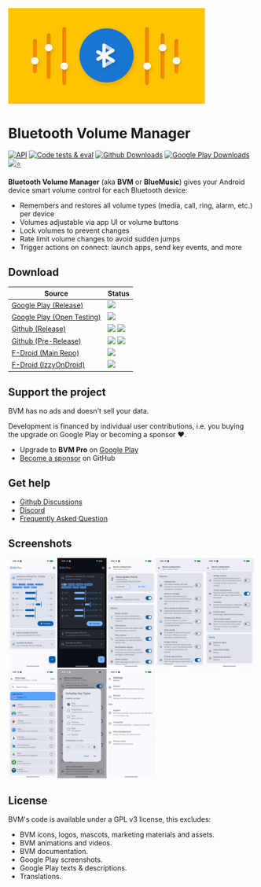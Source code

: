 <img src="https://github.com/d4rken-org/bluemusic/raw/main/fastlane/metadata/android/en-US/images/featureGraphic.png" width="400" alt="banner">

# Bluetooth Volume Manager

[![API](https://img.shields.io/badge/API-21%2B-brightgreen.svg?style=flat)](https://android-arsenal.com/api?level=19)
[![Code tests & eval](https://img.shields.io/github/actions/workflow/status/d4rken-org/bluemusic/code-checks.yml?logo=githubactions&label=Code%20tests
)](https://github.com/d4rken-org/bluemusic/actions)
[![Github Downloads](https://img.shields.io/github/downloads/d4rken-org/bluemusic/total.svg?label=GitHub%20Downloads&logo=github)](https://github.com/d4rken-org/bluemusic/main/README.md#download)
[![Google Play Downloads](https://img.shields.io/endpoint?color=green&logo=google-play&logoColor=green&url=https%3A%2F%2Fplay.cuzi.workers.dev%2Fplay%3Fi%3Deu.darken.bluemusic%26l%3DGoogle%2520Play%26m%3D%24totalinstalls)](https://github.com/d4rken-org/bluemusic/main/README.md#download)
[![⭐](https://img.shields.io/endpoint?url=https%3A%2F%2Fplay.cuzi.workers.dev%2Fplay%3Fi%3Deu.darken.bluemusic%26gl%3DUS%26hl%3Den%26l%3D%25E2%25AD%2590%26m%3D%24rating)](https://github.com/d4rken-org/bluemusic/main/README.md#download)

**Bluetooth Volume Manager** (aka **BVM** or **BlueMusic**) gives your Android device smart volume control for each Bluetooth device:

- Remembers and restores all volume types (media, call, ring, alarm, etc.) per device  
- Volumes adjustable via app UI or volume buttons  
- Lock volumes to prevent changes  
- Rate limit volume changes to avoid sudden jumps  
- Trigger actions on connect: launch apps, send key events, and more


## Download

| Source                                                                                     | Status                                                                                                                                                                                                                                           |
|--------------------------------------------------------------------------------------------|--------------------------------------------------------------------------------------------------------------------------------------------------------------------------------------------------------------------------------------------------|
| [Google Play (Release)](https://play.google.com/store/apps/details?id=eu.darken.bluemusic) | ![](https://img.shields.io/endpoint?color=green&logo=google-play&logoColor=green&url=https%3A%2F%2Fplay.cuzi.workers.dev%2Fplay%3Fi%3Deu.darken.bluemusic%26gl%3DUS%26hl%3Den%26l%3DGoogle%2520Play%2520(Release)%26m%3D%24version)              |
| [Google Play (Open Testing)](https://play.google.com/apps/testing/eu.darken.bluemusic)     | ![](https://img.shields.io/badge/Open%20Test%20Track%20-%20Google%20Play?logo=googleplay&logoColor=googleplay&label=Google%20Play)                                                                                                               |
| [Github (Release)](https://github.com/d4rken-org/bluemusic/releases)                       | ![](https://img.shields.io/github/v/release/d4rken-org/bluemusic?display_name=release&logo=github&label=GitHub%20(Release)) ![](https://img.shields.io/github/downloads/d4rken-org/bluemusic/latest/total?label=%20)                             |
| [Github (Pre-Release)](https://github.com/d4rken-org/bluemusic/releases)                   | ![](https://img.shields.io/github/v/release/d4rken-org/bluemusic?include_prereleases&display_name=release&logo=github&label=GitHub%20(Pre-Release)) ![](https://img.shields.io/github/downloads-pre/d4rken-org/bluemusic/latest/total?label=%20) |
| [F-Droid (Main Repo)](https://f-droid.org/en/packages/eu.darken.bluemusic/)                | ![](https://img.shields.io/f-droid/v/eu.darken.bluemusic?logo=f-droid&label=f-droid%20(latest))                                                                                                                                                  |
| [F-Droid (IzzyOnDroid)](https://apt.izzysoft.de/packages/eu.darken.bluemusic/)             | ![](https://img.shields.io/endpoint?url=https://apt.izzysoft.de/fdroid/api/v1/shield/eu.darken.bluemusic&label=IzzyOnDroid%20(latest))                                                                                                           |

## Support the project

BVM has no ads and doesn't sell your data.

Development is financed by individual user contributions, i.e. you buying the upgrade on Google Play or becoming a
sponsor ❤️.

* Upgrade to **BVM Pro** on [Google Play](https://play.google.com/store/apps/details?id=eu.darken.bluemusic)
* [Become a sponsor](https://github.com/sponsors/d4rken) on GitHub

## Get help

* [Github Discussions](https://github.com/d4rken-org/bluemusic/discussions)
* [Discord](https://discord.gg/vHubYPp)
* [Frequently Asked Question](https://github.com/d4rken-org/bluemusic/wiki/FAQ)

## Screenshots
<img src="https://github.com/d4rken-org/bluemusic/raw/main/fastlane/metadata/android/en-US/images/phoneScreenshots/1.png" width="100"><img src="https://github.com/d4rken-org/bluemusic/raw/main/fastlane/metadata/android/en-US/images/phoneScreenshots/2.png" width="100"><img src="https://github.com/d4rken-org/bluemusic/raw/main/fastlane/metadata/android/en-US/images/phoneScreenshots/3.png" width="100"><img src="https://github.com/d4rken-org/bluemusic/raw/main/fastlane/metadata/android/en-US/images/phoneScreenshots/4.png" width="100"><img src="https://github.com/d4rken-org/bluemusic/raw/main/fastlane/metadata/android/en-US/images/phoneScreenshots/5.png" width="100"><img src="https://github.com/d4rken-org/bluemusic/raw/main/fastlane/metadata/android/en-US/images/phoneScreenshots/6.png" width="100"><img src="https://github.com/d4rken-org/bluemusic/raw/main/fastlane/metadata/android/en-US/images/phoneScreenshots/7.png" width="100"><img src="https://github.com/d4rken-org/bluemusic/raw/main/fastlane/metadata/android/en-US/images/phoneScreenshots/8.png" width="100">

## License

BVM's code is available under a GPL v3 license, this excludes:

* BVM icons, logos, mascots, marketing materials and assets.
* BVM animations and videos.
* BVM documentation.
* Google Play screenshots.
* Google Play texts & descriptions.
* Translations.